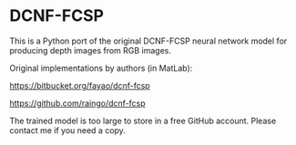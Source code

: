 # DCNF-FCSP

This is a Python port of the original DCNF-FCSP neural network model for producing depth images from RGB images.

Original implementations by authors (in MatLab):

https://bitbucket.org/fayao/dcnf-fcsp

https://github.com/raingo/dcnf-fcsp

The trained model is too large to store in a free GitHub account.  Please contact me if you need a copy.
